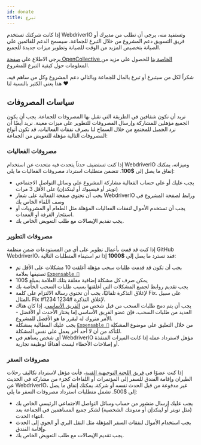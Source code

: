 ```yaml
---
id: donate
title: تبرع
---
```


إذا كانت شركتك تستخدم WebdriverIO وتستفيد منه، يرجى أن تطلب من مديرك أو فريق التسويق دعم المشروع من خلال التبرع للجماعة. سيسمح الدعم للقائمين على الصيانة بتخصيص المزيد من الوقت للصيانة وتطوير ميزات جديدة للجميع.

يرجى الاطلاع على [صفحة OpenCollective الخاصة بنا](https://opencollective.com/webdriverio) للحصول على مزيد من المعلومات حول كيفية التبرع للمشروع.

شكراً لكل من سيتبرع أو تبرع بالمال للجماعة وبالتالي دعم المشروع وكل من ساهم فيه. هذا يعني الكثير بالنسبة لنا ❤️

## سياسات المصروفات

نريد أن نكون شفافين في الطريقة التي نقبل بها المصروفات للجماعة. يجب أن يكون الجميع مؤهلين للمشاركة وإرسال المصروفات للتطوير على ميزات معينة. نريد أيضًا أن نرد الجميل للمجتمع من خلال السماح لنا بصرف نفقات الفعاليات. قد تكون أنواع المصروفات التالية مؤهلة للتعويض من الجماعة:

### مصروفات الفعاليات

إذا كنت تستضيف حدثاً يتحدث فيه متحدث عن استخدام WebdriverIO وميزاته، يمكنك إنفاق ما يصل إلى __$100__. تتضمن متطلبات استرداد مصروفات الفعاليات ما يلي:

- يجب عليك أو على حساب الفعالية مشاركة المشروع على وسائل التواصل الاجتماعي (تويتر أو فيسبوك أو لينكدإن) على الأقل 3 مرات
- يجب أن تحتوي صفحة الفعالية على شعار WebdriverIO ورابط لصفحة المشروع في وصف اللقاء الخاص بك
- يجب أن تستخدم الأموال لنفقات الفعاليات المؤهلة مثل الطعام أو المشروبات أو استئجار الغرفة أو المعدات.
- يجب تقديم الإيصالات مع طلب التعويض الخاص بك.

### مصروفات التطوير

إذا كنت قد قمت بأعمال تطوير على أي من المستودعات ضمن منظمة GitHub WebdriverIO، فقد تسترد ما يصل إلى __$1000__ إذا تم استيفاء المتطلبات التالية:

- يجب أن تكون قد قدمت طلبات سحب مؤهلة أغلقت 10 مشكلات على الأقل تم تصنيفها بعلامة [`Expensable 💸`](https://github.com/webdriverio/webdriverio/labels/Expensable%20%F0%9F%92%B8)
- يمكن صرف كل مشكلة إضافية مغلقة بتلك العلامة بمبلغ $100
- يجب تقديم روابط لجميع المشكلات التي أغلقتها بسبب طلبات السحب الخاصة بك
- لإغلاق التذكرة تلقائيًا، يجب أن تحتوي رسالة الالتزام على كلمة Fix. على سبيل المثال، Fix #1234 لإغلاق التذكرة #1234.
- يجب أن يتم دمج طلبات السحب من قبل شخص من [الفريق الأساسي](https://github.com/webdriverio/webdriverio/blob/main/AUTHORS.md#tsc-technical-steering-committee). إذا كان هناك العديد من طلبات السحب، فإن عضو الفريق الأساسي إما يختار الأحدث أو الأفضل - الأمر متروك له ليقرر ما هو الأفضل للمشروع.
- يجب عليك المطالبة بمشكلة [`Expensable 💸`](https://github.com/webdriverio/webdriverio/labels/Expensable%20%F0%9F%92%B8) من خلال التعليق على موضوع المشكلة للتأكد من أن لا أحد آخر يعمل على نفس المشكلة.
- أي شخص يساهم في WebdriverIO مؤهل لاسترداد عمله إذا كانت الميزات المنفذة أو إصلاحات الأخطاء ليست أهدافًا لوظيفة تجارية.

### مصروفات السفر

إذا كنت عضوًا في [فريق اللجنة التوجيهية الفنية](https://github.com/webdriverio/webdriverio/blob/main/AUTHORS.md#tsc-technical-steering-committee)، فأنت مؤهل لاسترداد تكاليف رحلات الطيران وإقامة الفندق للسفر إلى المؤتمرات أو اللقاءات كجزء من مشاركة في الحديث عن WebdriverIO، غير مدفوعة من قبل الحدث نفسه أو شركة. يمكنك إنفاق ما يصل إلى $500. تشمل متطلبات استرداد مصروفات السفر ما يلي:

- يجب عليك إرسال منشور من حساب وسائل التواصل الاجتماعي الرئيسي الخاص بك (مثل تويتر أو لينكدإن أو مدونتك الشخصية) لشكر جميع المساهمين في الجماعة بعد انتهاء الحدث.
- يجب استخدام الأموال لنفقات السفر المؤهلة مثل النقل البري أو الجوي إلى الحدث وإقامة الفندق.
- يجب تقديم الإيصالات مع طلب التعويض الخاص بك.